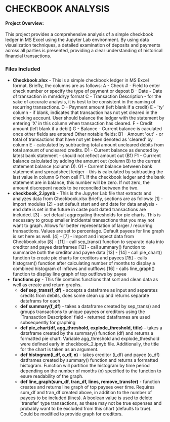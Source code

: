 # CHECKBOOK ANALYSIS
#### Project Overview:
This project provides a comprehensive analysis of a simple checkbook ledger in MS Excel using the Jupyter Lab environment. By using data visualization techniques, a detailed examination of deposits and payments across all parties is presented, providing a clear understanding of historical financial transactions.
### Files Included
- **Checkbook.xlsx** - This is a simple checkbook ledger in MS Excel format.  Briefly, the columns are as follows:
    A - Check # - Field to enter check number or specify the type of payment or depost
    B - Date - Date of transaction in mm/dd/yy format
    C - Transaction Description - for the sake of accurate analysis, it is best to be consistent in the naming of recurring transactions.
    D - Payment amount (left blank if a credit)
    E - 'ty' column - if blank, indicates that transaction has not yet cleared in the checking account.  User should balance the ledger with the statement by entering 'X' in this column when transaction has cleared.
    F - Credit amount (left blank if a debit)
    G - Balance - Current balance is caculated once other fields are entered
Other notable fields:
    B1 - Amount 'out' - or total of transactions that have not yet been denoted as 'cleared' by column E - calculated by subtracting total amount uncleared debits from total amount of uncleared credits.
    D1 - Current balance as denoted by latest bank statement - should not reflect amount out (B1)
    F1 - Currrent balance calculated by adding the amount out (column B) to the current statement balance (column D).
    G1 - Current balance between bank statement and spreadsheet ledger - this is calculated by subtracting the last value in column G from cell F1.  If the checkbook ledger and the bank statement are in balance, this number will be zero.  If not zero, the amount discrepent needs to be reconciled between the two.
- **checkbook_2.ipynb** - This is the Jupyter Lab file that extracts and analyzes data from Checkbook.xlsx
    Briefly, sections are as follows:
    [1] - import modules
    [2] - set default start and end date for data analysis - end date is set in the future in caste post dated transactions are included.
    [3] - set default aggregating thresholds for pie charts.  This is necessary to group smaller incidental transactions that you may not want to graph.  Allows for better representation of larger / recurring transactions.  Values are set to percentage.  Default payees for line graph is set here as well.
    [4] - [7] - import and inspect data from Checkbook.xlsx
    [8] - [11] - call sep_trans() function to separate data into creditor and payee dataframes
    [12] - call summary() function to summarize both the creditor and payee data
    [13] - [14] - call pie_chart() function to create pie charts for creditors and payees
    [15] - calls histogram() function after calculating number of months to display a combined histogram of inflows and outflows
    [16] - calls line_graph() function to display line graph of top outflows by payee
- **functions.py** - This file contains functions that sort and clean data as well as create and return graphs.
    - **def sep_trans(f_df)** - accepts a dataframe as input and separates credits from debits, does some clean up and returns separate dataframs for each
    - **def summary(f_df)** - takes a dataframe created by sep_trans() and groups transactions to unique payees or creditors using the 'Transaction Description' field - returned dataframes are used subsequently for graphing
    - **def pie_chart(df, agg_threshold, explode_threshold, title)** - takes a dataframe created by the summary() function (df) and returns a formatted pie chart.  Variable agg_threshold and explode_threshold were defined early in checkbook_2.ipnyb file.  Additionally, the title for the chart is taken as an argument.
    - **def histogram(i_df, o_df, n)** - takes  creditor (i_df) and payee (o_df) datframes created by summary() function and returns a formatted histogram.  Function will partition the histogram by time period depending on the number of months (n) specified to the function to esure readability of the graph.
    - **def line_graph(sum_df, tran_df, lines, remove_transfer)** - function creates and returns line graph of top payees over time.  Requires sum_df and tran_df created above, in addition to the number of payees to be included (lines).  A boolean value is used to delete 'transfer' type transactions, as these may not be true expenses and probably want to be excluded from this chart (defaults to true).  Could be modified to provide graph for creditors.


